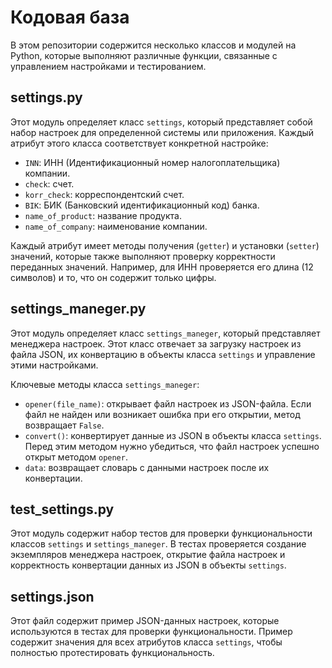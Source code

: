 # Кодовая база

В этом репозитории содержится несколько классов и модулей на Python, которые выполняют различные функции, связанные с управлением настройками и тестированием.

## settings.py

Этот модуль определяет класс `settings`, который представляет собой набор настроек для определенной системы или приложения. Каждый атрибут этого класса соответствует конкретной настройке:

- `INN`: ИНН (Идентификационный номер налогоплательщика) компании.
- `check`: счет.
- `korr_check`: корреспондентский счет.
- `BIK`: БИК (Банковский идентификационный код) банка.
- `name_of_product`: название продукта.
- `name_of_company`: наименование компании.

Каждый атрибут имеет методы получения (`getter`) и установки (`setter`) значений, которые также выполняют проверку корректности переданных значений. Например, для ИНН проверяется его длина (12 символов) и то, что он содержит только цифры.

## settings_maneger.py

Этот модуль определяет класс `settings_maneger`, который представляет менеджера настроек. Этот класс отвечает за загрузку настроек из файла JSON, их конвертацию в объекты класса `settings` и управление этими настройками.

Ключевые методы класса `settings_maneger`:

- `opener(file_name)`: открывает файл настроек из JSON-файла. Если файл не найден или возникает ошибка при его открытии, метод возвращает `False`.
- `convert()`: конвертирует данные из JSON в объекты класса `settings`. Перед этим методом нужно убедиться, что файл настроек успешно открыт методом `opener`.
- `data`: возвращает словарь с данными настроек после их конвертации.

## test_settings.py

Этот модуль содержит набор тестов для проверки функциональности классов `settings` и `settings_maneger`. В тестах проверяется создание экземпляров менеджера настроек, открытие файла настроек и корректность конвертации данных из JSON в объекты `settings`.

## settings.json

Этот файл содержит пример JSON-данных настроек, которые используются в тестах для проверки функциональности. Пример содержит значения для всех атрибутов класса `settings`, чтобы полностью протестировать функциональность.

